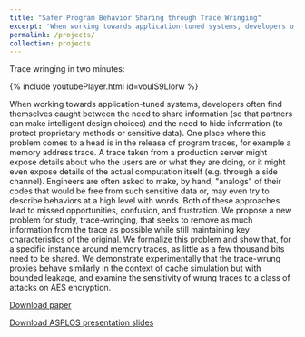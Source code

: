 ```yaml
---
title: "Safer Program Behavior Sharing through Trace Wringing"
excerpt: 'When working towards application-tuned systems, developers often find themselves caught between the need to share information (so that partners can make intelligent design choices) and the need to hide information (to protect proprietary methods or sensitive data). One place where this problem comes to a head is in the release of program traces, for example a memory address trace. A trace taken from a production server might expose details about who the users are or what they are doing, or it might even expose details of the actual computation itself (e.g. through a side channel). Engineers are often asked to make, by hand, "analogs" of their codes that would be free from such sensitive data or, may even try to describe behaviors at a high level with words. Both of these approaches lead to missed opportunities, confusion, and frustration. We propose a new problem for study, trace-wringing, that seeks to remove as much information from the trace as possible while still maintaining key characteristics of the original. We formalize this problem and show that, for a specific instance around memory traces, as little as a few thousand bits need to be shared. We demonstrate experimentally that the trace-wrung proxies behave similarly in the context of cache simulation but with bounded leakage, and examine the sensitivity of wrung traces to a class of attacks on AES encryption.'
permalink: /projects/
collection: projects
---
```


Trace wringing in two minutes: 

{% include youtubePlayer.html id=voulS9LIorw %}


When working towards application-tuned systems, developers often find themselves caught between the need to share information (so that partners can make intelligent design choices) and the need to hide information (to protect proprietary methods or sensitive data). One place where this problem comes to a head is in the release of program traces, for example a memory address trace. A trace taken from a production server might expose details about who the users are or what they are doing, or it might even expose details of the actual computation itself (e.g. through a side channel). Engineers are often asked to make, by hand, "analogs" of their codes that would be free from such sensitive data or, may even try to describe behaviors at a high level with words. Both of these approaches lead to missed opportunities, confusion, and frustration. We propose a new problem for study, trace-wringing, that seeks to remove as much information from the trace as possible while still maintaining key characteristics of the original. We formalize this problem and show that, for a specific instance around memory traces, as little as a few thousand bits need to be shared. We demonstrate experimentally that the trace-wrung proxies behave similarly in the context of cache simulation but with bounded leakage, and examine the sensitivity of wrung traces to a class of attacks on AES encryption.

[Download paper](http://deekshadangwal.github.io/files/dangwal19-wring.pdf)

[Download ASPLOS presentation slides](http://deekshadangwal.github.io/files/tracewringing_asplos2019.pdf)

